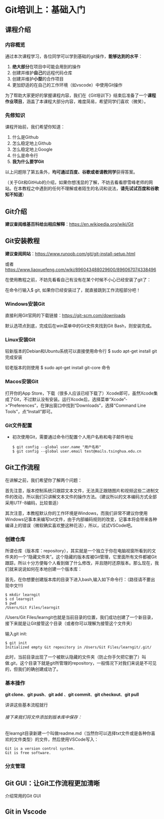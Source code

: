 # Git培训上：基础入门

## 课程介绍

### 内容概览

通过本次课程学习，各位同学可以学到基础的git操作，**能够达到的水平**：

1. **绝大部分**在项目中可能会用到的操作
2. 创建并维护**自己**的远程代码仓库
3. 创建并维护**小型**的合作项目
4. 更加舒适的在自己的工作环境（如vscode）中使用Git操作

为了帮助大家更好的掌握课程内容，我们在《Git培训下》结束后准备了一个**课程作业项目**，涵盖了本课程大部分内容，难度简易，希望同学们喜欢（微笑）。

### 先修知识

课程开始前，我们希望你知道：

1. 什么是Github
2. 怎么稳定地上Github
3. 怎么稳定地上Google
4. 什么是命令行
5. **我为什么要学Git**

以上问题除了第五条外，**均可通过百度、谷歌或者请教同学**获得答案。

（关于Git和GitHub的介绍，如果你想浅显的了解，不妨去看看廖雪峰老师的网站。在本教程之中遇到的任何不理解或者陌生的名词和说法，**请先试试百度和谷歌知不知道**）

## Git介绍

**建议查阅维基百科给出相应解释**：https://en.wikipedia.org/wiki/Git

## Git安装教程

**建议查阅网站**：https://www.runoob.com/git/git-install-setup.html

或者 https://www.liaoxuefeng.com/wiki/896043488029600/896067074338496

在使用教程之前，不妨先看看自己有没有在某个时候不小心已经安装了git了：

在命令行输入$ git, 如果你已经安装过了，就直接跳到工作流程部分吧！

### Windows安装Git

直接利用Git官网的下载链接：https://git-scm.com/downloads

默认选项点到底，完成后在win菜单中的Git文件夹找到Git Bash，则安装完成。

### Linux安装Git

较新版本的Debian和Ubuntu系统可以直接使用命令行 $ sudo apt-get install git 完成安装

较老版本的则使用 $ sudo apt-get install git-core 命令

### Macos安装Git

打开你的App Store，下载（很多人应该已经下载了）Xcode即可，虽然Xcode集成了Git，不过默认没有安装。运行Xcode后，选择菜单“Xcode”->“Preferences”，在弹出窗口中找到“Downloads”，选择“Command Line Tools”，点“Install”即可。

### Git文件配置

- 初次使用Git，需要通过命令行配置个人用户名称和电子邮件地址

  ```
  $ git config --global user.name "用户名称"
  $ git config --global user.email test@mails.tsinghua.edu.cn
  ```

## Git工作流程

 在讲解之前，我们希望你了解两个问题：

首先注意，版本控制系统只跟踪文本文件，无法真正跟随图片和视频这些二进制文件的改动，所以我们只讲解文本文件的操作方法。（建议所以的文本编码方式全部采用UTF-8编码，比较普适）

其次注意，本教程默认你的工作环境是Windows，而我们非常不建议你使用Windows记事本来编写txt文件，由于内部编码规则的改变，记事本将会带来各种编译上的错误（微软确实喜欢整这种花活），所以，试试VSCode吧。

### 创建仓库

 所谓仓库（版本库：repository），其实就是一个独立于你在电脑视窗所看到的文件夹的一个“隐藏文件夹”。这个隐藏的版本库被Git管理，它里面所有文件都被Git跟踪，所以十分方便每个人看到做了什么修改，并且随时还原版本。那么现在，我们就来说说如何在本地创建一个版本库：

首先，在你想要创建版本库的目录下进入bash,输入如下命令行：（路径请不要出现中文!!!)

```
$ mkdir learngit
$ cd learngit
$ pwd
/Users/Git Files/learngit
```

/Users/Git Files/learngit也就是当前目录的位置，我们成功创建了一个新目录，接下来就是让Git接管这个目录（或者你可以理解为接管这个文件夹）

输入git init:

```
$ git init
Initialized empty Git repository in /Users/Git Files/learngit/.git/
```

此时，当前目录出现了一个被默认隐藏的文件夹（防止你手欠把它删了）叫做.git，这个目录下就是git所管理的repository，一般情况下对我们来说是不可见的，但我们的确创建成功了。

### 基本操作

**git clone**、**git push**、**git add** 、**git commit**、**git checkout**、**git pull**

讲讲这些基本流程就行

###### 接下来我们将文件添加到版本库中保存：

在learngit目录新建一个叫做readme.md（当然你可以选择txt文件或是各种你喜欢的文件类型）的文件，然后使用VSCode写入：

```
Git is a version control system.
Git is free software.
```

### 分支管理

## Git GUI：让Git工作流程更加清晰

介绍常用的Git GUI

## Git in Vscode
